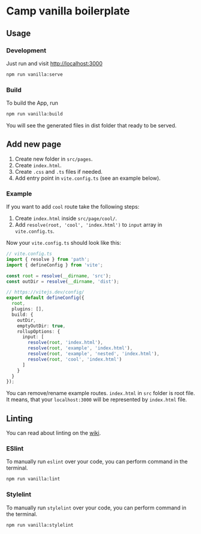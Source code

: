 # Camp vanilla boilerplate

## Usage

### Development

Just run and visit <http://localhost:3000>

```bash
npm run vanilla:serve
```

### Build

To build the App, run

```bash
npm run vanilla:build
```

You will see the generated files in dist folder that ready to be served.

## Add new page

1. Create new folder in `src/pages`.
2. Create `index.html`.
3. Create `.css` and `.ts` files if needed.
4. Add entry point in `vite.config.ts` (see an example below).

### Example

If you want to add `cool` route take the following steps:

1. Create `index.html` inside `src/page/cool/`.
2. Add `resolve(root, 'cool', 'index.html')` to `input` array in `vite.config.ts`.

Now your `vite.config.ts` should look like this:

```ts
// vite.config.ts
import { resolve } from 'path';
import { defineConfig } from 'vite';

const root = resolve(__dirname, 'src');
const outDir = resolve(__dirname, 'dist');

// https://vitejs.dev/config/
export default defineConfig({
  root,
  plugins: [],
  build: {
    outDir,
    emptyOutDir: true,
    rollupOptions: {
      input: [
        resolve(root, 'index.html'),
        resolve(root, 'example', 'index.html'),
        resolve(root, 'example', 'nested', 'index.html'),
        resolve(root, 'cool', 'index.html')
      ]
    }
  }
});
```

You can remove/rename example routes. `index.html` in `src` folder is root file. It means, that your `localhost:3000` will be represented by `index.html` file.

## Linting

You can read about linting on the [wiki](https://wiki.saritasa.rocks/frontend/tools/linting/).

### ESlint

To manually run `eslint` over your code, you can perform command in the terminal.

```bash
npm run vanilla:lint
```

### Stylelint

To manually run `stylelint` over your code, you can perform command in the terminal.

```bash
npm run vanilla:stylelint
```
